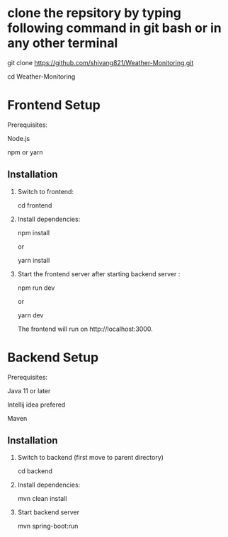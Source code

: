 # clone the repsitory by typing following command in git bash or in any other terminal
  git clone https://github.com/shivang821/Weather-Monitoring.git

  cd Weather-Monitoring
  
# Frontend Setup
  Prerequisites:
  
  Node.js
  
  npm or yarn
  
  ## Installation
  1. Switch to frontend:
     
     cd frontend
     
  3. Install dependencies:
     
     npm install
     
     or
     
     yarn install
     
  5. Start the frontend server after starting backend server :
     
     npm run dev
     
     or
     
     yarn dev
     
     The frontend will run on http://localhost:3000.

# Backend Setup

  Prerequisites:
  
  Java 11 or later
  
  Intellij idea prefered
  
  Maven
  
  ## Installation
  
  1. Switch to backend (first move to parent directory)
     
     cd backend
     
  2. Install dependencies:
     
     mvn clean install
     
  4. Start backend server
     
     mvn spring-boot:run 
   
